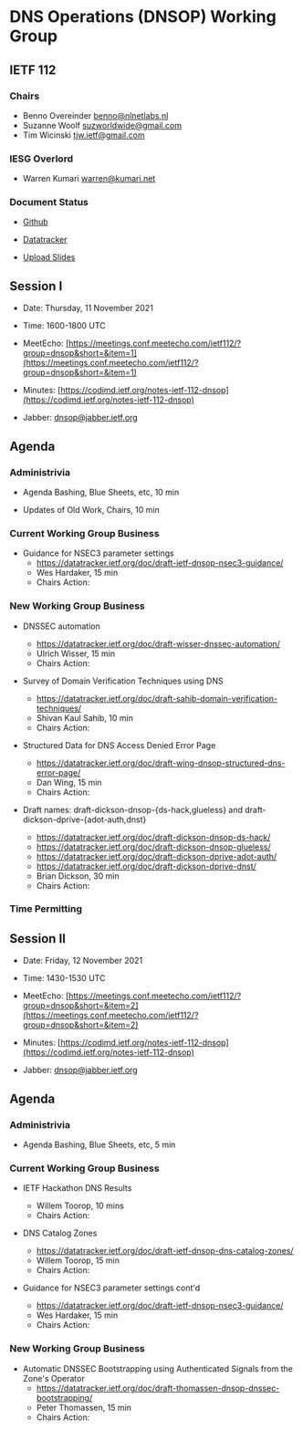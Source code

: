 
# DNS Operations (DNSOP) Working Group
## IETF 112


### Chairs
* Benno Overeinder [benno@nlnetlabs.nl](benno@nlnetlabs.nl)
* Suzanne Woolf [suzworldwide@gmail.com](suzworldwide@gmail.com)
* Tim Wicinski [tjw.ietf@gmail.com](tjw.ietf@gmail.com)

### IESG Overlord
* Warren Kumari [warren@kumari.net](warren@kumari.net)

### Document Status
* [Github](https://github.com/ietf-wg-dnsop/wg-materials/blob/main/dnsop-document-status.md)
* [Datatracker](https://datatracker.ietf.org/wg/dnsop/documents/)

* [Upload Slides](https://datatracker.ietf.org/meeting/112/session/dnsop)


## Session I

* Date: Thursday, 11 November 2021
* Time: 1600-1800 UTC
* MeetEcho: [https://meetings.conf.meetecho.com/ietf112/?group=dnsop&short=&item=1](https://meetings.conf.meetecho.com/ietf112/?group=dnsop&short=&item=1)
* Minutes: [https://codimd.ietf.org/notes-ietf-112-dnsop](https://codimd.ietf.org/notes-ietf-112-dnsop)

* Jabber:  [dnsop@jabber.ietf.org](dnsop@jabber.ietf.org)


## Agenda

### Administrivia

* Agenda Bashing, Blue Sheets, etc,  10 min

* Updates of Old Work, Chairs, 10 min

### Current Working Group Business

*   Guidance for NSEC3 parameter settings
    - https://datatracker.ietf.org/doc/draft-ietf-dnsop-nsec3-guidance/
    - Wes Hardaker, 15 min
    - Chairs Action:


### New Working Group Business

*   DNSSEC automation
    - https://datatracker.ietf.org/doc/draft-wisser-dnssec-automation/
    - Ulrich Wisser, 15 min
    - Chairs Action:

*   Survey of Domain Verification Techniques using DNS
    - https://datatracker.ietf.org/doc/draft-sahib-domain-verification-techniques/
    - Shivan Kaul Sahib, 10 min
    - Chairs Action:

*   Structured Data for DNS Access Denied Error Page
    - https://datatracker.ietf.org/doc/draft-wing-dnsop-structured-dns-error-page/
    - Dan Wing, 15 min
    - Chairs Action:

*   Draft names: draft-dickson-dnsop-{ds-hack,glueless} and draft-dickson-dprive-{adot-auth,dnst}
    - https://datatracker.ietf.org/doc/draft-dickson-dnsop-ds-hack/
    - https://datatracker.ietf.org/doc/draft-dickson-dnsop-glueless/
    - https://datatracker.ietf.org/doc/draft-dickson-dprive-adot-auth/
    - https://datatracker.ietf.org/doc/draft-dickson-dprive-dnst/
    - Brian Dickson, 30 min
    - Chairs Action:


### Time Permitting

## Session II

* Date: Friday, 12 November 2021
* Time: 1430-1530 UTC
* MeetEcho: [https://meetings.conf.meetecho.com/ietf112/?group=dnsop&short=&item=2](https://meetings.conf.meetecho.com/ietf112/?group=dnsop&short=&item=2)
* Minutes: [https://codimd.ietf.org/notes-ietf-112-dnsop](https://codimd.ietf.org/notes-ietf-112-dnsop)

* Jabber:  [dnsop@jabber.ietf.org](dnsop@jabber.ietf.org)

## Agenda

### Administrivia

*   Agenda Bashing, Blue Sheets, etc,  5 min

### Current Working Group Business

*   IETF Hackathon DNS Results
    - Willem Toorop, 10 mins
    - Chairs Action:

*   DNS Catalog Zones
    - https://datatracker.ietf.org/doc/draft-ietf-dnsop-dns-catalog-zones/
    - Willem Toorop, 15 min
    - Chairs Action:

*   Guidance for NSEC3 parameter settings cont'd
    - https://datatracker.ietf.org/doc/draft-ietf-dnsop-nsec3-guidance/
    - Wes Hardaker, 15 min
    - Chairs Action:


### New Working Group Business

*   Automatic DNSSEC Bootstrapping using Authenticated Signals from the Zone's Operator
    - https://datatracker.ietf.org/doc/draft-thomassen-dnsop-dnssec-bootstrapping/
    - Peter Thomassen, 15 min
    - Chairs Action:
